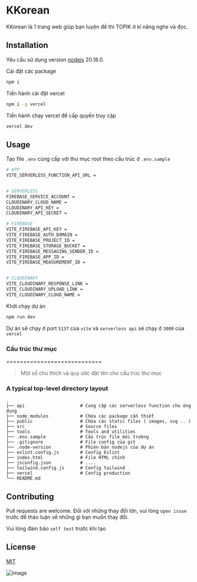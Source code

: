 # KKorean

KKorean là 1 trang web giúp bạn luyện đề thi TOPIK ở kĩ năng nghe và đọc.

## Installation

Yêu cầu sử dụng version [nodejs](https://nodejs.org/en) 20.18.0.

Cài đặt các package

```bash
npm i
```

Tiến hành cài đặt vercel

```bash
npm i -g vercel
```

Tiến hành chạy vercel để cấp quyền truy cập

```bash
vercel dev
```

## Usage

Tạo file `.env` cùng cấp với thư mục root theo cấu trúc ở `.env.sample`

```bash
# APP
VITE_SERVERLESS_FUNCTION_API_URL =


# SERVERLESS
FIREBASE_SERVICE_ACCOUNT =
CLOUDINARY_CLOUD_NAME =
CLOUDINARY_API_KEY =
CLOUDINARY_API_SECRET =

# FIREBASE
VITE_FIREBASE_API_KEY =
VITE_FIREBASE_AUTH_DOMAIN =
VITE_FIREBASE_PROJECT_ID =
VITE_FIREBASE_STORAGE_BUCKET =
VITE_FIREBASE_MESSAGING_SENDER_ID =
VITE_FIREBASE_APP_ID =
VITE_FIREBASE_MEASUREMENT_ID =


# CLOUDINARY
VITE_CLOUDINARY_RESPONSE_LINK =
VITE_CLOUDINARY_UPLOAD_LINK =
VITE_CLOUDINARY_CLOUD_NAME =
```

Khởi chạy dự án

```bash
npm run dev
```

Dự án sẽ chạy ở port `5137` của `vite` và `serverless api` sẽ chạy ở `3000` của `vercel`

### Cấu trúc thư mục

============================

> Một số chú thích và quy ước đặt tên cho cấu trúc thư mục

### A typical top-level directory layout

    .
    ├── api                     # Cung cấp các serverless function cho ứng dụng
    ├── node_modules            # Chứa các package cần thiết
    ├── public                  # Chứa các static files ( images, svg .. )
    ├── src                     # Source files
    ├── tools                   # Tools and utilities
    ├── .env.sample             # Cấu trúc file môi trường
    ├── .gitignore              # File config của git
    ├── .node-version           # Phiên bản nodejs của dự án
    ├── eslint.config.js        # Config Eslint
    ├── index.html              # File HTML chính
    ├── jsconfig.json           # ....
    ├── tailwind.config.js      # Config tailwind
    ├── vercel                  # Config production
    └── README.md

## Contributing

Pull requests are welcome. Đối với những thay đổi lớn, vui lòng `open issue` trước để thảo luận về những gì bạn muốn thay đổi.

Vui lòng đảm bảo `self test` trước khi tạo

## License

[MIT](https://choosealicense.com/licenses/mit/)

![image](https://github.com/user-attachments/assets/d6e466dd-041d-4c4a-a881-bf3334639823)

